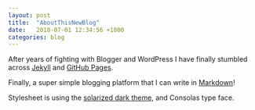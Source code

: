 ```yaml
---
layout: post
title:  "AboutThisNewBlog"
date:   2018-07-01 12:34:56 +1000
categories: blog
---
```


After years of fighting with Blogger and WordPress I have finally stumbled across [Jekyll](https://jekyllrb.com) and [GitHub Pages](https://pages.github.com).

Finally, a super simple blogging platform that I can write in [Markdown](https://en.wikipedia.org/wiki/Markdown)!

Stylesheet is using the [solarized dark theme](http://ethanschoonover.com/solarized), and Consolas type face.
